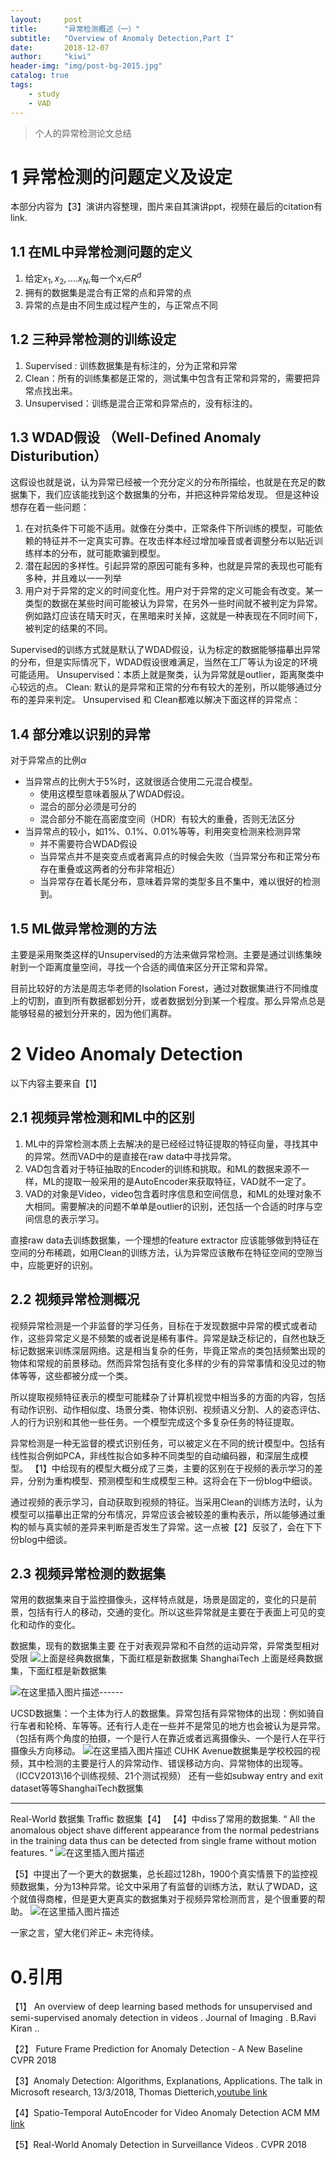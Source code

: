 ```yaml
---
layout:     post
title:      "异常检测概述（一）"
subtitle:   "Overview of Anomaly Detection,Part I"
date:       2018-12-07
author:     "kiwi"
header-img: "img/post-bg-2015.jpg"
catalog: true
tags:
    - study
    - VAD
---
```


> 个人的异常检测论文总结

# 1 异常检测的问题定义及设定

本部分内容为【3】演讲内容整理，图片来自其演讲ppt，视频在最后的citation有link.
## 1.1 在ML中异常检测问题的定义
1. 给定$x_1,x_2, .... x_N$,每一个$x_i$∈$R^d$
2. 拥有的数据集是混合有正常的点和异常的点
3. 异常的点是由不同生成过程产生的，与正常点不同
## 1.2 三种异常检测的训练设定

1. Supervised : 训练数据集是有标注的，分为正常和异常
2. Clean：所有的训练集都是正常的，测试集中包含有正常和异常的，需要把异常点找出来。
3. Unsupervised：训练是混合正常和异常点的，没有标注的。
## 1.3 WDAD假设 （Well-Defined Anomaly Disturibution）
这假设也就是说，认为异常已经被一个充分定义的分布所描绘，也就是在充足的数据集下，我们应该能找到这个数据集的分布，并把这种异常给发现。
但是这种设想存在着一些问题：
1. 在对抗条件下可能不适用。就像在分类中，正常条件下所训练的模型，可能依赖的特征并不一定真实可靠。在攻击样本经过增加噪音或者调整分布以贴近训练样本的分布，就可能欺骗到模型。
2. 潜在起因的多样性。引起异常的原因可能有多种，也就是异常的表现也可能有多种，并且难以一一列举
3. 用户对于异常的定义的时间变化性。用户对于异常的定义可能会有改变。某一类型的数据在某些时间可能被认为异常，在另外一些时间就不被判定为异常。例如路灯应该在晴天时灭，在黑暗来时关掉，这就是一种表现在不同时间下，被判定的结果的不同。

Supervised的训练方式就是默认了WDAD假设，认为标定的数据能够描摹出异常的分布，但是实际情况下，WDAD假设很难满足，当然在工厂等认为设定的环境可能适用。
Unsupervised：本质上就是聚类，认为异常就是outlier，距离聚类中心较远的点。
Clean: 默认的是异常和正常的分布有较大的差别，所以能够通过分布的差异来判定。
Unsupervised 和 Clean都难以解决下面这样的异常点：
## 1.4 部分难以识别的异常
对于异常点的比例$\alpha$
- 当异常点的比例大于5%时，这就很适合使用二元混合模型。
  - 使用这模型意味着服从了WDAD假设。
  - 混合的部分必须是可分的
  - 混合部分不能在高密度空间（HDR）有较大的重叠，否则无法区分
- 当异常点的较小，如1%、0.1%、0.01%等等，利用突变检测来检测异常
  - 并不需要符合WDAD假设
  - 当异常点并不是突变点或者离异点的时候会失败（当异常分布和正常分布存在重叠或这两者的分布非常相近）
  - 当异常存在着长尾分布，意味着异常的类型多且不集中，难以很好的检测到。

## 1.5 ML做异常检测的方法
主要是采用聚类这样的Unsupervised的方法来做异常检测。主要是通过训练集映射到一个距离度量空间，寻找一个合适的阈值来区分开正常和异常。

目前比较好的方法是周志华老师的Isolation Forest，通过对数据集进行不同维度上的切割，直到所有数据都划分开，或者数据划分到某一个程度。那么异常点总是能够轻易的被划分开来的，因为他们离群。
# 2 Video Anomaly Detection
以下内容主要来自【1】
## 2.1 视频异常检测和ML中的区别
1. ML中的异常检测本质上去解决的是已经经过特征提取的特征向量，寻找其中的异常。然而VAD中的是直接在raw data中寻找异常。
2. VAD包含着对于特征抽取的Encoder的训练和挑取。和ML的数据来源不一样，ML的提取一般采用的是AutoEncoder来获取特征，VAD就不一定了。
3. VAD的对象是Video，video包含着时序信息和空间信息，和ML的处理对象不大相同。需要解决的问题不单单是outlier的识别，还包括一个合适的时序与空间信息的表示学习。

直接raw data去训练数据集，一个理想的feature extractor 应该能够做到特征在空间的分布稀疏，如用Clean的训练方法，认为异常应该散布在特征空间的空隙当中，应能更好的识别。
## 2.2 视频异常检测概况
视频异常检测是一个非监督的学习任务，目标在于发现数据中异常的模式或者动作，这些异常定义是不频繁的或者说是稀有事件。异常是缺乏标记的，自然也缺乏标记数据来训练深层网络。这是相当复杂的任务，毕竟正常点的类包括频繁出现的物体和常规的前景移动。然而异常包括有变化多样的少有的异常事情和没见过的物体等等，这些都被分成一个类。

所以提取视频特征表示的模型可能糅杂了计算机视觉中相当多的方面的内容，包括有动作识别、动作相似度、场景分类、物体识别、视频语义分割、人的姿态评估、人的行为识别和其他一些任务。一个模型完成这个多复杂任务的特征提取。

异常检测是一种无监督的模式识别任务，可以被定义在不同的统计模型中。包括有线性拟合例如PCA，非线性拟合如多种不同类型的自动编码器，和深层生成模型。
【1】中给现有的模型大概分成了三类，主要的区别在于视频的表示学习的差异，分别为重构模型、预测模型和生成模型三种。这将会在下一份blog中细谈。

通过视频的表示学习，自动获取到视频的特征。当采用Clean的训练方法时，认为模型可以描摹出正常的分布情况，异常应该会被较差的重构表示，所以能够通过重构的帧与真实帧的差异来判断是否发生了异常。这一点被【2】反驳了，会在下下份blog中细谈。

## 2.3 视频异常检测的数据集
常用的数据集来自于监控摄像头，这样特点就是，场景是固定的，变化的只是前景，包括有行人的移动，交通的变化。所以这些异常就是主要在于表面上可见的变化和动作的变化。

数据集，现有的数据集主要 在于对表观异常和不自然的运动异常，异常类型相对受限
![上面是经典数据集，下面红框是新数据集 ShanghaiTech](https://img-blog.csdnimg.cn/201811201530516.png?x-oss-process=image/watermark,type_ZmFuZ3poZW5naGVpdGk,shadow_10,text_aHR0cHM6Ly9ibG9nLmNzZG4ubmV0L2tpd2lfRnVuZw==,size_16,color_FFFFFF,t_70)
上面是经典数据集，下面红框是新数据集 

![在这里插入图片描述](https://img-blog.csdnimg.cn/20181120153303699.png?x-oss-process=image/watermark,type_ZmFuZ3poZW5naGVpdGk,shadow_10,text_aHR0cHM6Ly9ibG9nLmNzZG4ubmV0L2tpd2lfRnVuZw==,size_16,color_FFFFFF,t_70)------

UCSD数据集：一个主体为行人的数据集。异常包括有异常物体的出现：例如骑自行车者和轮椅、车等等。还有行人走在一些并不是常见的地方也会被认为是异常。（包括有两个角度的拍摄，一个是行人在靠近或者远离摄像头、一个是行人在平行摄像头方向移动。
![在这里插入图片描述](https://img-blog.csdnimg.cn/20181120153322316.png?x-oss-process=image/watermark,type_ZmFuZ3poZW5naGVpdGk,shadow_10,text_aHR0cHM6Ly9ibG9nLmNzZG4ubmV0L2tpd2lfRnVuZw==,size_16,color_FFFFFF,t_70)
CUHK  Avenue数据集是学校校园的视频，其中检测的主要是行人的异常动作、错误移动方向、异常物体的出现等。（ICCV2013\16个训练视频、21个测试视频）
还有一些如subway entry and exit dataset等等ShanghaiTech数据集

------
Real-World 数据集
Traffic 数据集【4】
【4】中diss了常用的数据集. “ All the anomalous object shave different appearance from the normal pedestrians in the training data thus can be detected from single frame without motion features. ” 
![在这里插入图片描述](https://img-blog.csdnimg.cn/20181120153452163.png?x-oss-process=image/watermark,type_ZmFuZ3poZW5naGVpdGk,shadow_10,text_aHR0cHM6Ly9ibG9nLmNzZG4ubmV0L2tpd2lfRnVuZw==,size_16,color_FFFFFF,t_70)

【5】中提出了一个更大的数据集，总长超过128h，1900个真实情景下的监控视频数据集，分为13种异常。论文中采用了有监督的训练方法，默认了WDAD，这个就值得商榷，但是更大更真实的数据集对于视频异常检测而言，是个很重要的帮助。
![在这里插入图片描述](https://img-blog.csdnimg.cn/20181120154718486.png?x-oss-process=image/watermark,type_ZmFuZ3poZW5naGVpdGk,shadow_10,text_aHR0cHM6Ly9ibG9nLmNzZG4ubmV0L2tpd2lfRnVuZw==,size_16,color_FFFFFF,t_70)

一家之言，望大佬们斧正~
未完待续。

# 0.引用
【1】 An overview of deep learning based methods for unsupervised and semi-supervised anomaly detection in videos . Journal of Imaging . B.Ravi Kiran ..

【2】 Future Frame Prediction for Anomaly Detection - A New Baseline CVPR 2018

【3】Anomaly Detection: Algorithms, Explanations, Applications. The talk in Microsoft research, 13/3/2018, Thomas Dietterich,[youtube link](https://www.youtube.com/watch?v=12Xq9OLdQwQ)

【4】Spatio-Temporal AutoEncoder for Video Anomaly Detection ACM MM [link](https://www.semanticscholar.org/paper/Spatio-Temporal-AutoEncoder-for-Video-Anomaly-Zhao-Deng/fef6f1e04fa64f2f26ac9f01cd143dd19e549790)

【5】Real-World Anomaly Detection in Surveillance Videos . CVPR 2018
